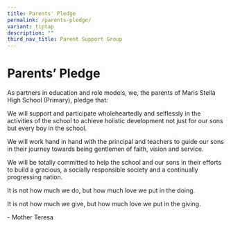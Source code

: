 ```yaml
---
title: Parents' Pledge
permalink: /parents-pledge/
variant: tiptap
description: ""
third_nav_title: Parent Support Group
---
```

<h1>Parents’ Pledge</h1>
<p>As partners in education and role models, we, the parents of Maris Stella
High School (Primary), pledge that:</p>
<p>We will support and participate wholeheartedly and selflessly in the activities
of the school to achieve holistic development not just for our sons but
every boy in the school.</p>
<p>We will work hand in hand with the principal and teachers to guide our
sons in their journey towards being gentlemen of faith, vision and service.</p>
<p>We will be totally committed to help the school and our sons in their
efforts to build a gracious, a socially responsible society and a continually
progressing nation.</p>
<p>It is not how much we do, but how much love we put in the doing.</p>
<p>It is not how much we give, but how much love we put in the giving.</p>
<p>- Mother Teresa</p>